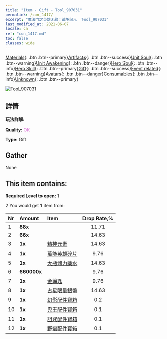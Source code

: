 ```yaml
---
title: "Item - Gift - Tool_907031"
permalink: /con_1417/
excerpt: "魔法门之英雄无敌：战争纪元  Tool_907031"
last_modified_at: 2021-06-07
locale: cn
ref: "con_1417.md"
toc: false
classes: wide
---
```

 [Materials](/ItemsCN/){: .btn .btn--primary}[Artifacts](/ItemsCN/Artifacts/){: .btn .btn--success}[Unit Soul](/ItemsCN/UnitSoul/){: .btn .btn--warning}[Unit Awakening](/ItemsCN/UnitAwakening/){: .btn .btn--danger}[Hero Soul](/ItemsCN/HeroSoul/){: .btn .btn--info}[Hero Skill](/ItemsCN/HeroSkill/){: .btn .btn--primary}[Gift](/ItemsCN/Gift/){: .btn .btn--success}[Event related](/ItemsCN/Events/){: .btn .btn--warning}[Avatars](/ItemsCN/Avatars/){: .btn .btn--danger}[Consumables](/ItemsCN/Consumables/){: .btn .btn--info}[Unknown](/ItemsCN/Unknown/){: .btn .btn--primary}

 ![Tool_907031](/images/t/i_907031.png)

## 詳情
 **玩法詳解:** 

 **Quality:** <span style="color: #DA70D6">OK</span>

 **Type:** Gift

## Gather

  None

## This item contains:

 **Required Level to open:** 1

 2 You would get **1** item  from:

  | Nr | Amount |     Item    | Drop Rate,% |
  |:---|:-------|:------------|:---------:|
  | 1 |  **88x** | <i class="fas fa-gem"/> | 11.71 | 
  | 2 |  **66x** | <i class="fas fa-gem"/> | 14.63 | 
  | 3 |  **1x** | [精神元素](/cn/Items/unt_267/) | 14.63 | 
  | 4 |  **1x** | [萬能英雄碎片](/cn/Items/her_358/) | 9.76 | 
  | 5 |  **1x** | [大瓶體力藥水](/cn/Items/con_706/) | 14.63 | 
  | 6 |  **660000x** | <i class="fas fa-coins"/> | 9.76 | 
  | 7 |  **1x** | [金鑰匙](/cn/Items/con_783/) | 9.76 | 
  | 8 |  **1x** | [占星限量銀幣](/cn/Items/con_969/) | 14.63 | 
  | 9 |  **1x** | [幻影配件寶箱](/cn/Items/con_1339/) | 0.2 | 
  | 10 |  **1x** | [鬼王配件寶箱](/cn/Items/con_1340/) | 0.1 | 
  | 11 |  **1x** | [詛咒配件寶箱](/cn/Items/con_1341/) | 0.1 | 
  | 12 |  **1x** | [野蠻配件寶箱](/cn/Items/con_1342/) | 0.1 | 
